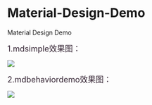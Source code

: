 # Material-Design-Demo
Material Design Demo

<font size="4" color="#342433">1.mdsimple效果图：</font>

<img src="https://github.com/hanxiaofeng/Material-Design-Demo/blob/master/image/one.gif"/>

<font size="4" color="#342433">2.mdbehaviordemo效果图：</font>

<img src="https://github.com/hanxiaofeng/Material-Design-Demo/blob/master/image/1.gif"/>